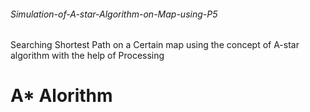 <h6>Simulation-of-A-star-Algorithm-on-Map-using-P5</h6>
Searching Shortest Path on a Certain map using the concept of A-star algorithm with the help of Processing

# A* Alorithm
